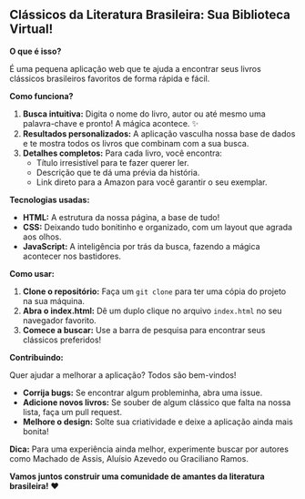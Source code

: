 ## Clássicos da Literatura Brasileira: Sua Biblioteca Virtual!

**O que é isso?**

É uma pequena aplicação web que te ajuda a encontrar seus livros clássicos brasileiros favoritos de forma rápida e fácil. 

**Como funciona?**

1. **Busca intuitiva:** Digita o nome do livro, autor ou até mesmo uma palavra-chave e pronto! A mágica acontece. ✨
2. **Resultados personalizados:** A aplicação vasculha nossa base de dados e te mostra todos os livros que combinam com a sua busca. 
3. **Detalhes completos:** Para cada livro, você encontra:
   * Título irresistível para te fazer querer ler.
   * Descrição que te dá uma prévia da história.
   * Link direto para a Amazon para você garantir o seu exemplar. 

**Tecnologias usadas:**

* **HTML:** A estrutura da nossa página, a base de tudo! ️
* **CSS:** Deixando tudo bonitinho e organizado, com um layout que agrada aos olhos. 
* **JavaScript:** A inteligência por trás da busca, fazendo a mágica acontecer nos bastidores.  

**Como usar:**

1. **Clone o repositório:** Faça um `git clone` para ter uma cópia do projeto na sua máquina.
2. **Abra o index.html:** Dê um duplo clique no arquivo `index.html` no seu navegador favorito.
3. **Comece a buscar:** Use a barra de pesquisa para encontrar seus clássicos preferidos!

**Contribuindo:**

Quer ajudar a melhorar a aplicação? Todos são bem-vindos! 

* **Corrija bugs:** Se encontrar algum probleminha, abra uma issue.
* **Adicione novos livros:** Se souber de algum clássico que falta na nossa lista, faça um pull request.
* **Melhore o design:** Solte sua criatividade e deixe a aplicação ainda mais bonita!

**Dica:** Para uma experiência ainda melhor, experimente buscar por autores como Machado de Assis, Aluísio Azevedo ou Graciliano Ramos. 

**Vamos juntos construir uma comunidade de amantes da literatura brasileira!** ❤️

